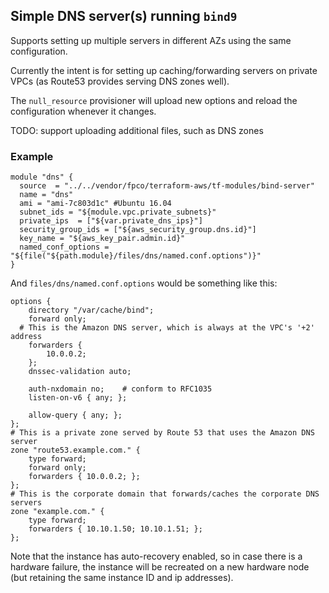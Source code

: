 ## Simple DNS server(s) running `bind9`

Supports setting up multiple servers in different AZs using the same
configuration.

Currently the intent is for setting up caching/forwarding
servers on private VPCs (as Route53 provides serving DNS zones well).

The `null_resource` provisioner will upload new options
and reload the configuration whenever it changes.

TODO: support uploading additional files, such as DNS zones

### Example

    module "dns" {
      source  = "../../vendor/fpco/terraform-aws/tf-modules/bind-server"
      name = "dns"
      ami = "ami-7c803d1c" #Ubuntu 16.04
      subnet_ids = "${module.vpc.private_subnets}"
      private_ips  = ["${var.private_dns_ips}"]
      security_group_ids = ["${aws_security_group.dns.id}"]
      key_name = "${aws_key_pair.admin.id}"
      named_conf_options = "${file("${path.module}/files/dns/named.conf.options")}"
    }

And `files/dns/named.conf.options` would be something like this:

    options {
    	directory "/var/cache/bind";
    	forward only;
      # This is the Amazon DNS server, which is always at the VPC's '+2' address
    	forwarders {
    	 	10.0.0.2;
    	};
    	dnssec-validation auto;

    	auth-nxdomain no;    # conform to RFC1035
    	listen-on-v6 { any; };

    	allow-query { any; };
    };
    # This is a private zone served by Route 53 that uses the Amazon DNS server
    zone "route53.example.com." {
    	type forward;
    	forward only;
    	forwarders { 10.0.0.2; };
    };
    # This is the corporate domain that forwards/caches the corporate DNS servers
    zone "example.com." {
    	type forward;
    	forwarders { 10.10.1.50; 10.10.1.51; };
    };

Note that the instance has auto-recovery enabled, so in case there is a
hardware failure, the instance will be recreated on a new hardware node (but
retaining the same instance ID and ip addresses).

